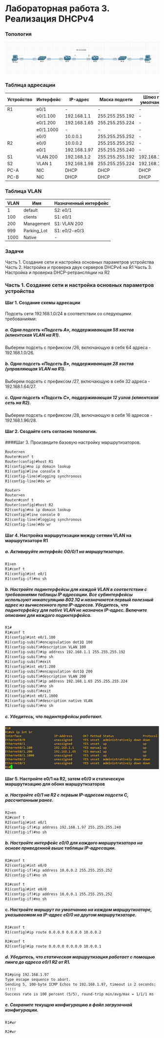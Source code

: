# Лабораторная работа 3. Реализация DHCPv4
### Топология
![](1.png)
### Таблица адресации

|Устройство|Интерфейс |IP-адрес       |Маска подсети   |Шлюз по умолчанию|
|----------|----------|---------------|----------------|-----------------|
| R1			 | e0/1		  |-              |-               |-                |
|          | e0/1.100 |192.168.1.1    |255.255.255.192 |-                |
|          | e0/1.200 |192.168.1.65   |255.255.255.224 |-                |
|          | e0/1.1000|-              |-               |-                |
|          | e0/0     |10.0.0.1       |255.255.255.252 |-                |
| R2       | e0/0     |10.0.0.2       |255.255.255.252 |-                |
|          | e0/1     |192.168.1.97   |255.255.255.240 |-                |
| S1       | VLAN 200 |192.168.1.2    |255.255.255.192 |192.168.1.1      |
| S2       | VLAN 1   |192.168.1.98   |255.255.255.224 |192.168.1.97     |
| PC-A     | NIC      |DHCP           |DHCP            |DHCP             |
| PC-B     | NIC      |DHCP           |DHCP            |DHCP             |

### Таблица VLAN

|VLAN      |Имя           |Назначенный интерфейс           |
|----------|--------------|--------------------------------|
|1  			 |default		    |S2: e0/1                        |
|100       |clients       |S1: e0/1                        |
|200       |Management    |S1: VLAN 200                    |
|999       |Parking_Lot   |S1: e0/2-e0/3                   |
|1000      |Native        |-                               |

### Задачи 
Часть 1. Создание сети и настройка основных параметров устройства 
Часть 2. Настройка и проверка двух серверов DHCPv4 на R1 
Часть 3. Настройка и проверка DHCP-ретрансляции на R2 

### Часть 1. Создание сети и настройка основных параметров устройства
#### Шаг 1. Создание схемы адресации 
Подсеть сети 192.168.1.0/24 в соответствии со следующими требованиями:
##### a. Одна подсеть «Подсеть A», поддерживающая 58 хостов (клиентская VLAN на R1). 
Выберем подсеть с префиксом /26, включающую в себя 64 адреса - 192.168.1.0/26. 
##### b. Одна подсеть «Подсеть B», поддерживающая 28 хостов (управляющая VLAN на R1).  
Выберем подсеть с префиксом /27, включающую в себя 32 адреса - 192.168.1.64/27. 
##### c. Одна подсеть «Подсеть C», поддерживающая 12 узлов (клиентская сеть на R2). 
Выберем подсеть с префиксом /28, включающую в себя 16 адресов - 192.168.1.96/28. 
#### Шаг 2. Создайте сеть согласно топологии. 
####Шаг 3. Произведите базовую настройку маршрутизаторов.
```
Router>en
Router#conf t
Router(config)#host R1
R1(config)#no ip domain lookup
R1(config)#line console 0
R1(config-line)#logging synchronous
R1(config-line)#do wr
```
```
Router>
Router>en
Router#conf t
Router(config)#host R2
R2(config)#no ip domain lookup
R2(config)#line console 0
R2(config-line)#logging synchronous
R2(config-line)#do wr
```
#### Шаг 4. Настройка маршрутизации между сетями VLAN на маршрутизаторе R1 
##### a. Активируйте интерфейс G0/0/1 на маршрутизаторе. 
```
R1>en
R1#conf t
R1(config)#int e0/1
R1(config-if)#no sh
```
##### b. Настройте подинтерфейсы для каждой VLAN в соответствии с требованиями таблицы IP адресации. Все субинтерфейсы используют инкапсуляцию 802.1Q и назначаются первый полезный адрес из вычисленного пула IP-адресов. Убедитесь, что подинтерфейсу для native VLAN не назначен IP-адрес. Включите описание для каждого подинтерфейса. 
```
R1#
R1#conf t
R1(config)#int e0/1.100
R1(config-subif)#encapsulation dot1Q 100
R1(config-subif)#description VLAN 100
R1(config-subif)#ip address 192.168.1.1 255.255.255.192
R1(config-subif)#no sh
R1(config-subif)#exit
R1(config)#int e0/1.200
R1(config-subif)#encapsulation dot1Q 200
R1(config-subif)#description VLAN 200
R1(config-subif)#ip address 192.168.1.65 255.255.255.224
R1(config-subif)#no sh
R1(config-subif)#exit
R1(config)#int e0/1.1000
R1(config-subif)#description native VLAN
R1(config-subif)#no sh
```
##### c. Убедитесь, что подинтерфейсы работают.
![](2.png)
#### Шаг 5. Настройте e0/1 на R2, затем e0/0 и статическую маршрутизацию для обоих маршрутизаторов
##### a. Настройте e0/1 на R2 с первым IP-адресом подсети C, рассчитанным ранее. 
```
R2>en
R2#conf t
R2(config)#int e0/1
R2(config-if)#ip address 192.168.1.97 255.255.255.240
R2(config-if)#no sh
```
##### b. Настройте интерфейс e0/0 для каждого маршрутизатора на основе приведенной выше таблицы IP-адресации. 
```
R2#conf t
R2(config)#int e0/0
R2(config-if)#ip address 10.0.0.2 255.255.255.252
R2(config-if)#no sh
```
```
R1#conf t
R1(config)#int e0/0
R1(config-if)#ip address 10.0.0.1 255.255.255.252
R1(config-if)#no sh
```
##### c. Настройте маршрут по умолчанию на каждом маршрутизаторе, указываемом на IP-адрес e0/0 на другом маршрутизаторе. 
```
R1#conf t
R1(config)#ip route 0.0.0.0 0.0.0.0 10.0.0.2
```
```
R2#conf t
R2(config)#ip route 0.0.0.0 0.0.0.0 10.0.0.1
```
##### d. Убедитесь, что статическая маршрутизация работает с помощью пинга до адреса e0/1 R2 от R1. 
```
R1#ping 192.168.1.97
Type escape sequence to abort.
Sending 5, 100-byte ICMP Echos to 192.168.1.97, timeout is 2 seconds:
!!!!!
Success rate is 100 percent (5/5), round-trip min/avg/max = 1/1/1 ms
```
##### e. Сохраните текущую конфигурацию в файл загрузочной конфигурации.
```
R1#wr
```
```
R2#wr
```
